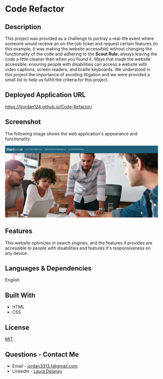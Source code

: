 # Code Refactor

## Description
This project was provided as a challenge to portray a real-life event where someone would receive an on-the-job ticket and request certain features (in this example, it was making the website accessible) without changing the functionality of the code and adhering to the **Scout Rule**; always leaving the code a little cleaner than when you found it. Ways that made the website accessible: ensuring people with disabilities can access a website with video captions, screen readers, and braille keyboards. We understood in this project the importance of avoiding litigation and we were provided a small list to help us fulfill the criteria for this project.

## Deployed Application URL
https://ljjordan124.github.io/Code-Refactor/

## Screenshot
The following image shows the web application's appearance and functionality:

![The Horiseon webpage includes a navigation bar, a header image, and cards with text and images at the bottom of the page.](./assets/Horiseon-Code-Refactor.png)

## Features
This website optimizes in search engines, and the features it provides are accessible to people with disabilities and features it's responsiveness on any device. 

## Languages & Dependencies
English

## Built With
* HTML
* CSS

## License
[MIT](https://choosealicense.com/licenses/mit/)

## Questions - Contact Me
* Email - jordan3313.lj@gmail.com
* LinkedIn - [Laura Delaney](https://www.linkedin.com/in/laura-jordan-510412241/)
